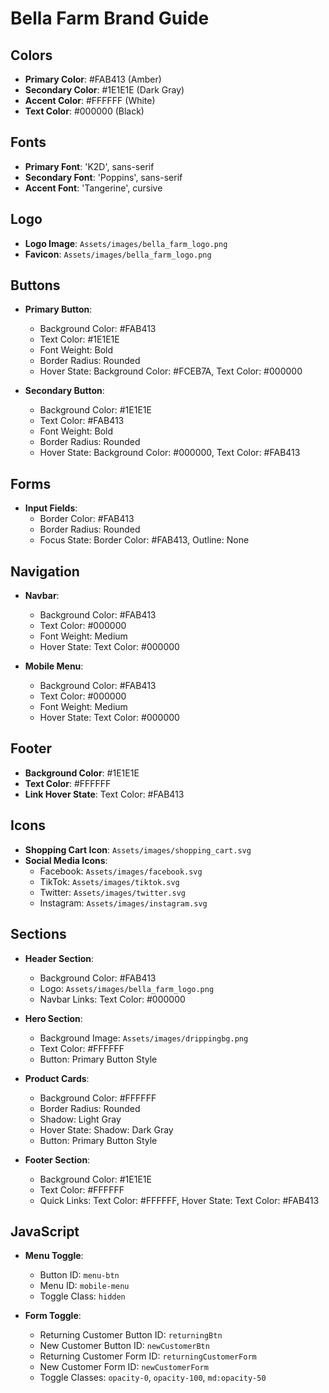 # Bella Farm Brand Guide

## Colors
- **Primary Color**: #FAB413 (Amber)
- **Secondary Color**: #1E1E1E (Dark Gray)
- **Accent Color**: #FFFFFF (White)
- **Text Color**: #000000 (Black)

## Fonts
- **Primary Font**: 'K2D', sans-serif
- **Secondary Font**: 'Poppins', sans-serif
- **Accent Font**: 'Tangerine', cursive

## Logo
- **Logo Image**: `Assets/images/bella_farm_logo.png`
- **Favicon**: `Assets/images/bella_farm_logo.png`

## Buttons
- **Primary Button**: 
  - Background Color: #FAB413
  - Text Color: #1E1E1E
  - Font Weight: Bold
  - Border Radius: Rounded
  - Hover State: Background Color: #FCEB7A, Text Color: #000000

- **Secondary Button**:
  - Background Color: #1E1E1E
  - Text Color: #FAB413
  - Font Weight: Bold
  - Border Radius: Rounded
  - Hover State: Background Color: #000000, Text Color: #FAB413

## Forms
- **Input Fields**:
  - Border Color: #FAB413
  - Border Radius: Rounded
  - Focus State: Border Color: #FAB413, Outline: None

## Navigation
- **Navbar**:
  - Background Color: #FAB413
  - Text Color: #000000
  - Font Weight: Medium
  - Hover State: Text Color: #000000

- **Mobile Menu**:
  - Background Color: #FAB413
  - Text Color: #000000
  - Font Weight: Medium
  - Hover State: Text Color: #000000

## Footer
- **Background Color**: #1E1E1E
- **Text Color**: #FFFFFF
- **Link Hover State**: Text Color: #FAB413

## Icons
- **Shopping Cart Icon**: `Assets/images/shopping_cart.svg`
- **Social Media Icons**:
  - Facebook: `Assets/images/facebook.svg`
  - TikTok: `Assets/images/tiktok.svg`
  - Twitter: `Assets/images/twitter.svg`
  - Instagram: `Assets/images/instagram.svg`

## Sections
- **Header Section**:
  - Background Color: #FAB413
  - Logo: `Assets/images/bella_farm_logo.png`
  - Navbar Links: Text Color: #000000

- **Hero Section**:
  - Background Image: `Assets/images/drippingbg.png`
  - Text Color: #FFFFFF
  - Button: Primary Button Style

- **Product Cards**:
  - Background Color: #FFFFFF
  - Border Radius: Rounded
  - Shadow: Light Gray
  - Hover State: Shadow: Dark Gray
  - Button: Primary Button Style

- **Footer Section**:
  - Background Color: #1E1E1E
  - Text Color: #FFFFFF
  - Quick Links: Text Color: #FFFFFF, Hover State: Text Color: #FAB413

## JavaScript
- **Menu Toggle**: 
  - Button ID: `menu-btn`
  - Menu ID: `mobile-menu`
  - Toggle Class: `hidden`

- **Form Toggle**:
  - Returning Customer Button ID: `returningBtn`
  - New Customer Button ID: `newCustomerBtn`
  - Returning Customer Form ID: `returningCustomerForm`
  - New Customer Form ID: `newCustomerForm`
  - Toggle Classes: `opacity-0`, `opacity-100`, `md:opacity-50`